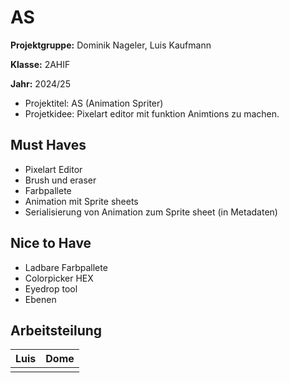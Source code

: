 # AS

**Projektgruppe:** Dominik Nageler, Luis Kaufmann

**Klasse:** 2AHIF

**Jahr:** 2024/25


- Projektitel: AS (Animation Spriter)
- Projetkidee: Pixelart editor mit funktion Animtions zu machen.

## Must Haves 

- Pixelart Editor
- Brush und eraser
- Farbpallete
- Animation mit Sprite sheets
- Serialisierung von Animation zum Sprite sheet (in Metadaten)


## Nice to Have

- Ladbare Farbpallete
- Colorpicker HEX
- Eyedrop tool
- Ebenen


## Arbeitsteilung

| Luis | Dome |
| - | - |
|  | |